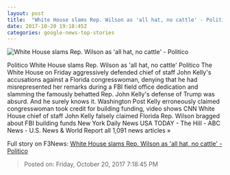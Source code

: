 ```yaml
---
layout: post
title:  "White House slams Rep. Wilson as 'all hat, no cattle' - Politico"
date: 2017-10-20 19:18:45Z
categories: google-news-top-stories
---
```


![White House slams Rep. Wilson as 'all hat, no cattle' - Politico](http://static.politico.com/6c/9f/cffd821d4994867c70c7bcf6aace/frederica-wilson-ap.jpg)

Politico White House slams Rep. Wilson as 'all hat, no cattle' Politico The White House on Friday aggressively defended chief of staff John Kelly's accusations against a Florida congresswoman, denying that he had misrepresented her remarks during a FBI field office dedication and slamming the famously behatted Rep. John Kelly's defense of Trump was absurd. And he surely knows it. Washington Post Kelly erroneously claimed congresswoman took credit for building funding, video shows CNN White House chief of staff John Kelly falsely claimed Florida Rep. Wilson bragged about FBI building funds New York Daily News USA TODAY - The Hill - ABC News - U.S. News & World Report all 1,091 news articles »


Full story on F3News: [White House slams Rep. Wilson as 'all hat, no cattle' - Politico](http://www.f3nws.com/n/GjWQa)

> Posted on: Friday, October 20, 2017 7:18:45 PM
